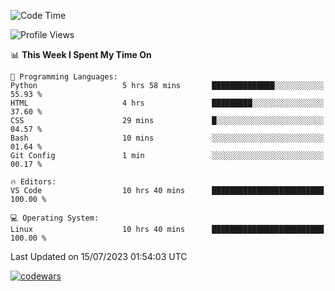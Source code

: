 <!--START_SECTION:waka-->
![Code Time](http://img.shields.io/badge/Code%20Time-235%20hrs%205%20mins-blue)

![Profile Views](http://img.shields.io/badge/Profile%20Views-14-blue)

📊 **This Week I Spent My Time On** 

```text
💬 Programming Languages: 
Python                   5 hrs 58 mins       ██████████████░░░░░░░░░░░   55.93 % 
HTML                     4 hrs               █████████░░░░░░░░░░░░░░░░   37.60 % 
CSS                      29 mins             █░░░░░░░░░░░░░░░░░░░░░░░░   04.57 % 
Bash                     10 mins             ░░░░░░░░░░░░░░░░░░░░░░░░░   01.64 % 
Git Config               1 min               ░░░░░░░░░░░░░░░░░░░░░░░░░   00.17 % 

🔥 Editors: 
VS Code                  10 hrs 40 mins      █████████████████████████   100.00 % 

💻 Operating System: 
Linux                    10 hrs 40 mins      █████████████████████████   100.00 % 
```


 Last Updated on 15/07/2023 01:54:03 UTC
<!--END_SECTION:waka-->
[![codewars](https://www.codewars.com/users/Delitel/badges/large)](https://www.codewars.com/users/Delitel)   
